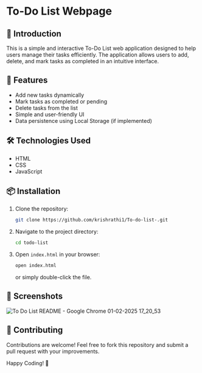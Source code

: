 # To-Do List Webpage  

## 📝 Introduction
This is a simple and interactive To-Do List web application designed to help users manage their tasks efficiently. The application allows users to add, delete, and mark tasks as completed in an intuitive interface.

## 🚀 Features
- Add new tasks dynamically 
- Mark tasks as completed or pending  
- Delete tasks from the list 
- Simple and user-friendly UI
- Data persistence using Local Storage (if implemented)

## 🛠️ Technologies Used
- HTML
- CSS
- JavaScript

## 📦 Installation
1. Clone the repository:
   ```sh
   git clone https://github.com/krishrathi1/To-do-list-.git
   ```
2. Navigate to the project directory:
   ```sh
   cd todo-list
   ```
3. Open `index.html` in your browser:
   ```sh
   open index.html
   ```
   or simply double-click the file.

## 📸 Screenshots
![To Do List README - Google Chrome 01-02-2025 17_20_53](https://github.com/user-attachments/assets/d4f58d8c-a29d-4fa4-b5f5-e6372444120b)


## 🤝 Contributing
Contributions are welcome! Feel free to fork this repository and submit a pull request with your improvements.


Happy Coding! 🚀

